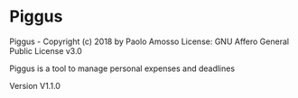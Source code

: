 # Piggus
Piggus - Copyright (c) 2018 by Paolo Amosso
License: GNU Affero General Public License v3.0

Piggus is a tool to manage personal expenses and deadlines

Version V1.1.0
